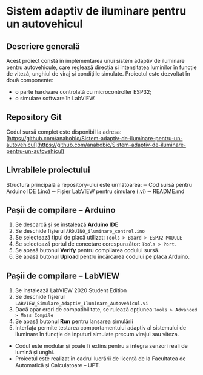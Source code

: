 # Sistem adaptiv de iluminare pentru un autovehicul


##  Descriere generală
Acest proiect constă în implementarea unui sistem adaptiv de iluminare pentru autovehicule, care reglează direcția și intensitatea luminilor în funcție de viteză, unghiul de viraj și condițiile simulate. Proiectul este dezvoltat în două componente:
- o parte hardware controlată cu microcontroller ESP32;
- o simulare software în LabVIEW.


##  Repository Git
Codul sursă complet este disponibil la adresa:
[https://github.com/anabobic/Sistem-adaptiv-de-iluminare-pentru-un-autovehicul](https://github.com/anabobic/Sistem-adaptiv-de-iluminare-pentru-un-autovehicul)


##  Livrabilele proiectului
Structura principală a repository-ului este următoarea:
─ Cod sursă pentru Arduino IDE (.ino)
─ Fișier LabVIEW pentru simulare (.vi)
─ README.md 


## Pașii de compilare – Arduino
1. Se descarcă și se instalează **Arduino IDE** 
2. Se deschide fișierul `ARDUINO_iluminare_control.ino`
3. Se selectează tipul de placă utilizat: `Tools > Board > ESP32 MODULE` 
4. Se selectează portul de conectare corespunzător: `Tools > Port`.
5. Se apasă butonul **Verify** pentru compilarea codului sursă.
6. Se apasă butonul **Upload** pentru încărcarea codului pe placa Arduino.


##  Pașii de compilare – LabVIEW
1. Se instalează LabVIEW 2020 Student Edition
2. Se deschide fișierul `LABVIEW_Simulare_Adaptiv_Iluminare_Autovehicul.vi`
3. Dacă apar erori de compatibilitate, se rulează opțiunea `Tools > Advanced > Mass Compile`
4. Se apasă butonul **Run** pentru lansarea simulării
5. Interfața permite testarea comportamentului adaptiv al sistemului de iluminare în funcție de inputuri simulate precum virajul sau viteza.

- Codul este modular și poate fi extins pentru a integra senzori reali de lumină și unghi.
- Proiectul este realizat în cadrul lucrării de licență de la Facultatea de Automatică și Calculatoare – UPT.



